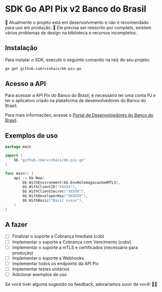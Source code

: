 # SDK Go API Pix v2 Banco do Brasil

🚧 Atualmente o projeto está em desenvolvimento e não é recomendado para uso em produção.
🚧 Ele precisa ser reescrito por completo, existem vários problemas de design na biblioteca e recursos incompletos.

## Instalação

Para instalar o SDK, execute o seguinte comando na raiz do seu projeto:
```bash
go get github.com/vinhais/bb-pix-go
```

## Acesso a API

Para acessar a API Pix do Banco do Brasil, é necessário ter uma conta PJ e ter o aplicativo criado na plataforma de desenvolvedores do Banco do Brasil.

Para mais informações, acesse o [Portal de Desenvolvedores do Banco do Brasil](https://developers.bb.com.br/).

## Exemplos de uso

```go
package main

import (
    bb "github.com/vinhais/bb-pix-go"
)

func main() {
    api := bb.New(
        bb.WithEnvironment(bb.EnvHolomogacaoSemMTLS),
        bb.WithClientID("XXXXX"),
        bb.WithClientSecret("XXXXX"),
        bb.WithDeveloperKey("XXXXXX"),
        bb.WithBasic("Basic xxxxx"),
    )
}
```

## A fazer

- [ ] Finalizar o suporte a Cobrança Imediata (cob)
- [ ] Implementar o suporte a Cobrança com Vencimento (cobv)
- [ ] Implementar o suporte a mTLS e certificados (necessário para produção)
- [ ] Implementar o suporte a Webhooks
- [ ] Implementar todos os endpoints da API Pix
- [ ] Implementar testes unitários
- [ ] Adicionar exemplos de uso

Se você tiver alguma sugestão ou feedback, adoraríamos ouvir de você! 🚀✨
